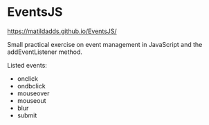 # EventsJS

https://matildadds.github.io/EventsJS/

Small practical exercise on event management in JavaScript and the addEventListener method.

Listed events:
- onclick
- ondbclick
- mouseover
- mouseout
- blur
- submit

